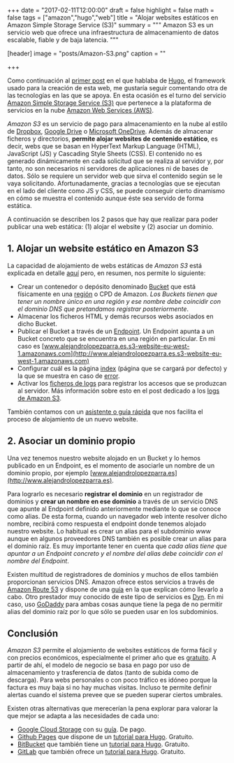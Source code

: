 +++
date = "2017-02-11T12:00:00"
draft = false
highlight = false
math = false
tags = ["amazon","hugo","web"]
title = "Alojar websites estáticos en Amazon Simple Storage Service (S3)"
summary = """
Amazon S3 es un servicio web que ofrece una infraestructura de almacenamiento de datos escalable, fiable y de baja latencia. 
"""

[header]
  image = "posts/Amazon-S3.png"
  caption = ""

+++

Como continuación al [primer post](/post/hugo/) en el que hablaba de [Hugo](https://gohugo.io), el framework usado para la creación de esta web, me gustaría seguir comentando otra de las tecnologías en las que se apoya. En esta ocasión es el turno del servicio [Amazon Simple Storage Service (S3)](http://docs.aws.amazon.com/AmazonS3/latest/dev/Welcome.html) que pertenece a la plataforma de servicios en la nube [Amazon Web Services (AWS)](https://aws.amazon.com/es/what-is-aws/).

*Amazon S3* es un servicio de pago para almacenamiento en la nube al estilo de [Dropbox](https://www.dropbox.com), [Google Drive](https://drive.google.com) o [Microsoft OneDrive](https://onedrive.live.com/about/es-es/). Además de almacenar ficheros y directorios, **permite alojar websites de contenido estático**, es decir, webs que se basan en HyperText Markup Language (HTML), JavaScript (JS) y Cascading Style Sheets (CSS). El contenido no es generado dinámicamente en cada solicitud que se realiza al servidor y, por tanto, no son necesarios ni servidores de aplicaciones ni de bases de datos. Sólo se requiere un servidor web que sirva el contenido según se le vaya solicitando. Afortunadamente, gracias a tecnologías que se ejecutan en el lado del cliente como JS y CSS, se puede conseguir cierto dinamismo en cómo se muestra el contenido aunque éste sea servido de forma estática.

A continuación se describen los 2 pasos que hay que realizar para poder publicar una web estática: (1) alojar el website y (2) asociar un dominio.

## 1. Alojar un website estático en Amazon S3

La capacidad de alojamiento de webs estáticas de *Amazon S3* está explicada en detalle [aquí](https://docs.aws.amazon.com/AmazonS3/latest/dev/WebsiteHosting.html) pero, en resumen, nos permite lo siguiente:

- Crear un contenedor o depósito denominado [Bucket](http://docs.aws.amazon.com/AmazonS3/latest/dev/UsingBucket.html) que está físicamente en una [región](http://docs.aws.amazon.com/general/latest/gr/rande.html#s3_website_region_endpoints) o CPD de Amazon. *Los Buckets tienen que tener un nombre único en una región y ese nombre debe coincidir con el dominio DNS que pretandamos registrar posteriormente*.
- Almacenar los ficheros HTML y demás recursos webs asociados en dicho Bucket.
- Publicar el Bucket a través de un [Endpoint](http://docs.aws.amazon.com/AmazonS3/latest/dev/WebsiteEndpoints.html). Un Endpoint apunta a un Bucket concreto que se encuentra en una región en particular. En mi caso es [www.alejandrolopezparra.es.s3-website-eu-west-1.amazonaws.com](http://www.alejandrolopezparra.es.s3-website-eu-west-1.amazonaws.com)
- Configurar cuál es la página [index](https://docs.aws.amazon.com/AmazonS3/latest/dev/IndexDocumentSupport.html) (página que se cargará por defecto) y la que se muestra en caso de [error](https://docs.aws.amazon.com/AmazonS3/latest/dev/CustomErrorDocSupport.html).
- Activar los [ficheros de logs](https://docs.aws.amazon.com/AmazonS3/latest/dev/ServerLogs.html) para registrar los accesos que se produzcan al servidor. Más información sobre esto en el post dedicado a los [logs de Amazon S3](/post/amazon_s3_logs/).

También contamos con un [asistente o guía rápida](https://console.aws.amazon.com/quickstart-website/new) que nos facilita el proceso de alojamiento de un nuevo website.

## 2. Asociar un dominio propio

Una vez tenemos nuestro website alojado en un Bucket y lo hemos publicado en un Endpoint, es el momento de asociarle un nombre de un dominio propio, por ejemplo [www.alejandrolopezparra.es](http://www.alejandrolopezparra.es).

Para lograrlo es necesario **registrar el dominio** en un registrador de dominios y **crear un nombre en ese dominio** a través de un servicio DNS que apunte al Endpoint definido anteriormente mediante lo que se conoce como alias. De esta forma, cuando un navegador web intente resolver dicho nombre, recibirá como respuesta el endpoint donde tenemos alojado nuestro website. Lo habitual es crear un alias para el subdominio *www* aunque en algunos proveedores DNS también es posible crear un alias para el dominio raíz. Es muy importante tener en cuenta que *cada alias tiene que apuntar a un Endpoint concreto y el nombre del alias debe coincidir con el nombre del Endpoint*.

Existen multitud de registradores de dominios y muchos de ellos también proporcionan servicios DNS. Amazon ofrece estos servicios a través de [Amazon Route 53](https://aws.amazon.com/es/route53/) y dispone de una [guía](https://docs.aws.amazon.com/AmazonS3/latest/dev/website-hosting-custom-domain-walkthrough.html#root-domain-walkthrough-switch-to-route53-as-dnsprovider) en la que explican cómo llevarlo a cabo. Otro prestador muy conocido de este tipo de servicios es [Dyn](http://dyn.com). En mi caso, uso [GoDaddy](https://es.godaddy.com) para ambas cosas aunque tiene la pega de no permitir alias del dominio raíz por lo que sólo se pueden usar en los subdominios.

## Conclusión
*Amazon S3* permite el alojamiento de websites estáticos de forma fácil y con precios económicos, especialmente el primer año que es [gratuito](https://aws.amazon.com/es/free/). A partir de ahí, el modelo de negocio se basa en pago por uso de almacenamiento y trasferencia de datos (tanto de subida como de descarga). Para webs personales o con poco tráfico es idóneo porque la factura es muy baja si no hay muchas visitas. Incluso te permite definir alertas cuando el sistema prevee que se pueden superar ciertos umbrales.

Existen otras alternativas que merecerían la pena explorar para valorar la que mejor se adapta a las necesidades de cada uno:

- [Google Cloud Storage](https://cloud.google.com/storage/) con su [guía](https://cloud.google.com/storage/docs/hosting-static-website). De pago.
- [Github Pages](https://pages.github.com) que dispone de un [tutorial para Hugo](https://gohugo.io/tutorials/github-pages-blog/). Gratuito.
- [BitBucket](https://bitbucket.org/) que también tiene un [tutorial para Hugo](https://gohugo.io/tutorials/hosting-on-bitbucket/). Gratuito.
- [GitLab](https://about.gitlab.com/) que también ofrece un [tutorial para Hugo](https://gohugo.io/tutorials/hosting-on-gitlab/). Gratuito.

